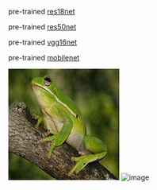 

pre-trained [res18net](https://pan.baidu.com/s/1c1BgMXi)

pre-trained [res50net](https://pan.baidu.com/s/1hswvJQc)

pre-trained [vgg16net](https://pan.baidu.com/s/1eR8tGLO)

pre-trained [mobilenet](https://pan.baidu.com/s/1c1IAAE8)


![image](https://github.com/luhaofang/CACUE/blob/master/example/imagenet/img/pic.JPEG)
![image](https://github.com/luhaofang/CACUE/blob/master/example/imagenet/img/test.jpg)
